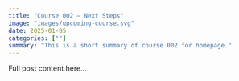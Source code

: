 ```yaml
---
title: "Course 002 — Next Steps"
image: "images/upcoming-course.svg"
date: 2025-01-05
categories: [""]
summary: "This is a short summary of course 002 for homepage."
---
```


Full post content here...
